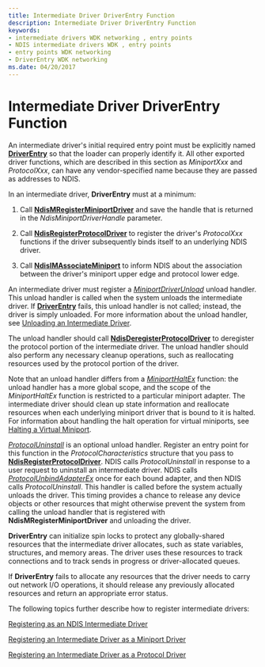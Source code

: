 ```yaml
---
title: Intermediate Driver DriverEntry Function
description: Intermediate Driver DriverEntry Function
keywords:
- intermediate drivers WDK networking , entry points
- NDIS intermediate drivers WDK , entry points
- entry points WDK networking
- DriverEntry WDK networking
ms.date: 04/20/2017
---
```


# Intermediate Driver DriverEntry Function





An intermediate driver's initial required entry point must be explicitly named [**DriverEntry**](/windows-hardware/drivers/ddi/wdm/nc-wdm-driver_initialize) so that the loader can properly identify it. All other exported driver functions, which are described in this section as *MiniportXxx* and *ProtocolXxx*, can have any vendor-specified name because they are passed as addresses to NDIS.

In an intermediate driver, **DriverEntry** must at a minimum:

1.  Call [**NdisMRegisterMiniportDriver**](/windows-hardware/drivers/ddi/ndis/nf-ndis-ndismregisterminiportdriver) and save the handle that is returned in the *NdisMiniportDriverHandle* parameter.

2.  Call [**NdisRegisterProtocolDriver**](/windows-hardware/drivers/ddi/ndis/nf-ndis-ndisregisterprotocoldriver) to register the driver's *ProtocolXxx* functions if the driver subsequently binds itself to an underlying NDIS driver.

3.  Call [**NdisIMAssociateMiniport**](/windows-hardware/drivers/ddi/ndis/nf-ndis-ndisimassociateminiport) to inform NDIS about the association between the driver's miniport upper edge and protocol lower edge.

An intermediate driver must register a [*MiniportDriverUnload*](/windows-hardware/drivers/ddi/ndis/nc-ndis-miniport_unload) unload handler. This unload handler is called when the system unloads the intermediate driver. If [**DriverEntry**](/windows-hardware/drivers/ddi/wdm/nc-wdm-driver_initialize) fails, this unload handler is not called; instead, the driver is simply unloaded. For more information about the unload handler, see [Unloading an Intermediate Driver](unloading-an-intermediate-driver.md).

The unload handler should call [**NdisDeregisterProtocolDriver**](/windows-hardware/drivers/ddi/ndis/nf-ndis-ndisderegisterprotocoldriver) to deregister the protocol portion of the intermediate driver. The unload handler should also perform any necessary cleanup operations, such as reallocating resources used by the protocol portion of the driver.

Note that an unload handler differs from a [*MiniportHaltEx*](/windows-hardware/drivers/ddi/ndis/nc-ndis-miniport_halt) function: the unload handler has a more global scope, and the scope of the *MiniportHaltEx* function is restricted to a particular miniport adapter. The intermediate driver should clean up state information and reallocate resources when each underlying miniport driver that is bound to it is halted. For information about handling the halt operation for virtual miniports, see [Halting a Virtual Miniport](halting-a-virtual-miniport.md).

[*ProtocolUninstall*](/windows-hardware/drivers/ddi/ndis/nc-ndis-protocol_uninstall) is an optional unload handler. Register an entry point for this function in the *ProtocolCharacteristics* structure that you pass to [**NdisRegisterProtocolDriver**](/windows-hardware/drivers/ddi/ndis/nf-ndis-ndisregisterprotocoldriver). NDIS calls *ProtocolUninstall* in response to a user request to uninstall an intermediate driver. NDIS calls [*ProtocolUnbindAdapterEx*](/windows-hardware/drivers/ddi/ndis/nc-ndis-protocol_unbind_adapter_ex) once for each bound adapter, and then NDIS calls *ProtocolUninstall*. This handler is called before the system actually unloads the driver. This timing provides a chance to release any device objects or other resources that might otherwise prevent the system from calling the unload handler that is registered with **NdisMRegisterMiniportDriver** and unloading the driver.

**DriverEntry** can initialize spin locks to protect any globally-shared resources that the intermediate driver allocates, such as state variables, structures, and memory areas. The driver uses these resources to track connections and to track sends in progress or driver-allocated queues.

If **DriverEntry** fails to allocate any resources that the driver needs to carry out network I/O operations, it should release any previously allocated resources and return an appropriate error status.

The following topics further describe how to register intermediate drivers:

[Registering as an NDIS Intermediate Driver](registering-as-an-ndis-intermediate-driver.md)

[Registering an Intermediate Driver as a Miniport Driver](registering-an-intermediate-driver-as-a-miniport-driver.md)

[Registering an Intermediate Driver as a Protocol Driver](registering-an-intermediate-driver-as-a-protocol.md)

 


